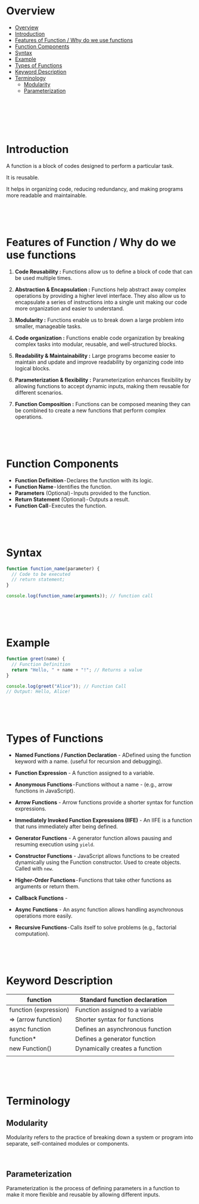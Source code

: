 # Overview

- [Overview](#overview)
- [Introduction](#introduction)
- [Features of Function / Why do we use functions](#features-of-function--why-do-we-use-functions)
- [Function Components](#function-components)
- [Syntax](#syntax)
- [Example](#example)
- [Types of Functions](#types-of-functions)
- [Keyword Description](#keyword-description)
- [Terminology](#terminology)
  - [Modularity](#modularity)
  - [Parameterization](#parameterization)

&nbsp;

&nbsp;

&nbsp;

# Introduction

A function is a block of codes designed to perform a particular task.

It is reusable.

It helps in organizing code, reducing redundancy, and making programs more readable and maintainable.

&nbsp;

&nbsp;

# Features of Function / Why do we use functions

1. **Code Reusability :** Functions allow us to define a block of code that can be used multiple times.

2. **Abstraction & Encapsulation :** Functions help abstract away complex operations by providing a higher level interface. They also allow us to encapsulate a series of instructions into a single unit making our code more organization and easier to understand.

3. **Modularity :** Functions enable us to break down a large problem into smaller, manageable tasks.

4. **Code organization :** Functions enable code organization by breaking complex tasks into modular, reusable, and well-structured blocks.

5. **Readability & Maintainability :** Large programs become easier to maintain and update and improve readability by organizing code into logical blocks.

6. **Parameterization & flexibility :** Parameterization enhances flexibility by allowing functions to accept dynamic inputs, making them reusable for different scenarios.

7. **Function Composition :** Functions can be composed meaning they can be combined to create a new functions that perform complex operations.

&nbsp;

&nbsp;

# Function Components

- **Function Definition** - Declares the function with its logic.
- **Function Name** - Identifies the function.
- **Parameters** (Optional) - Inputs provided to the function.
- **Return Statement** (Optional) - Outputs a result.
- **Function Call** - Executes the function.

&nbsp;

&nbsp;

# Syntax

```js
function function_name(parameter) {
  // Code to be executed
  // return statement;
}

console.log(function_name(arguments)); // function call
```

&nbsp;

&nbsp;

# Example

```js
function greet(name) {
  // Function Definition
  return "Hello, " + name + "!"; // Returns a value
}

console.log(greet("Alice")); // Function Call
// Output: Hello, Alice!
```

&nbsp;

&nbsp;

# Types of Functions

- **Named Functions / Function Declaration** - ADefined using the function keyword with a name. (useful for recursion and debugging).

- **Function Expression** - A function assigned to a variable.
- **Anonymous Functions** - Functions without a name - (e.g., arrow functions in JavaScript).

- **Arrow Functions** - Arrow functions provide a shorter syntax for function expressions.

- **Immediately Invoked Function Expressions (IIFE)** - An IIFE is a function that runs immediately after being defined.

- **Generator Functions** - A generator function allows pausing and resuming execution using `yield`.

- **Constructor Functions** - JavaScript allows functions to be created dynamically using the Function constructor. Used to create objects. Called with `new`.

- **Higher-Order Functions** - Functions that take other functions as arguments or return them.

- **Callback Functions** -

- **Async Functions** - An async function allows handling asynchronous operations more easily.

- **Recursive Functions** - Calls itself to solve problems (e.g., factorial computation).

&nbsp;

&nbsp;

# Keyword Description

| function              | Standard function declaration    |
| --------------------- | -------------------------------- |
| function (expression) | Function assigned to a variable  |
| => (arrow function)   | Shorter syntax for functions     |
| async function        | Defines an asynchronous function |
| function\*            | Defines a generator function     |
| new Function()        | Dynamically creates a function   |
|                       |                                  |

&nbsp;

&nbsp;

# Terminology

## Modularity

Modularity refers to the practice of breaking down a system or program into separate, self-contained
modules or components.

&nbsp;

## Parameterization

Parameterization is the process of defining parameters in a function to make it more flexible and reusable by allowing different inputs.

&nbsp;
